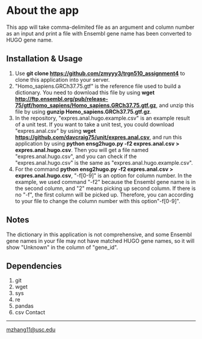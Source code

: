 About the app
======
This app will take comma-delimited file as an argument and column number as an input and print a file with Ensembl gene name has been converted to HUGO gene name.

Installation & Usage
--------
1.  Use **git clone https://github.com/zmyyy3/trgn510_assignment4** to clone this application into your server.
2.  "Homo_sapiens.GRCh37.75.gtf" is the reference file used to build a dictionary. You need to download this file by using **wget http://ftp.ensembl.org/pub/release-75/gtf/homo_sapiens/Homo_sapiens.GRCh37.75.gtf.gz**, and unzip this file by using **gunzip Homo_sapiens.GRCh37.75.gtf.gz**.
3.  In the repository, "expres.anal.hugo.example.csv" is an example result of a unit test. If you want to take a unit test, you could download "expres.anal.csv" by using **wget https://github.com/davcraig75/unit/expres.anal.csv**, and run this application by using **python ensg2hugo.py -f2 expres.anal.csv > expres.anal.hugo.csv**. Then you will get a file named "expres.anal.hugo.csv", and you can check if the "expres.anal.hugo.csv" is the same as "expres.anal.hugo.example.csv".
4.  For the command **python ensg2hugo.py -f2 expres.anal.csv > expres.anal.hugo.csv**, "-f[0-9]" is an option for column number. In the example, we used command "-f2" because the Ensembl gene name is in the second column, and "2" means picking up second column. If there is no "-f", the first column will be picked up. Therefore, you can according to your file to change the column number with this option"-f[0-9]".

Notes
----------
The dictionary in this application is not comprehensive, and some Ensembl gene names in your file may not have matched HUGO gene names, so it will show "Unknown" in the column of "gene_id".

Dependencies
----------
1.  git
2.  wget
3.  sys
4.  re
5.  pandas
6.  csv
Contact
--------
mzhang11@usc.edu
